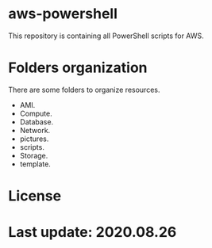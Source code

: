 # aws-powershell

This repository is containing all PowerShell scripts for AWS.

# Folders organization

There are some folders to organize resources.

- AMI.
- Compute.
- Database.
- Network.
- pictures.
- scripts.
- Storage.
- template.

# License

# Last update: 2020.08.26
